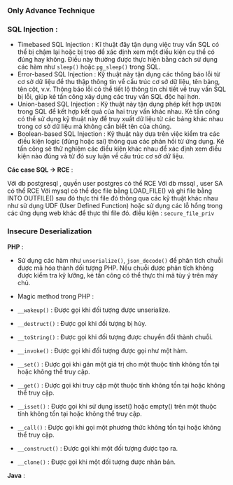 ### Only Advance Technique 

### SQL Injection : 
- Timebased SQL Injection : Kĩ thuật đây tận dụng việc truy vấn SQL có thể bị chậm lại hoặc bị treo để xác định xem một điều kiện cụ thể có đúng hay không. Điều này thường được thực hiện bằng cách sử dụng các hàm như `sleep()` hoặc `pg_sleep()` trong SQL.
- Error-based SQL Injection : Kỹ thuật này tận dụng các thông báo lỗi từ cơ sở dữ liệu để thu thập thông tin về cấu trúc cơ sở dữ liệu, tên bảng, tên cột, v.v. Thông báo lỗi có thể tiết lộ thông tin chi tiết về truy vấn SQL bị lỗi, giúp kẻ tấn công xây dựng các truy vấn SQL độc hại hơn.
- Union-based SQL Injection : Kỹ thuật này tận dụng phép kết hợp `UNION` trong SQL để kết hợp kết quả của hai truy vấn khác nhau. Kẻ tấn công có thể sử dụng kỹ thuật này để truy xuất dữ liệu từ các bảng khác nhau trong cơ sở dữ liệu mà không cần biết tên của chúng.
- Boolean-based SQL Injection : Kỹ thuật này dựa trên việc kiểm tra các điều kiện logic (đúng hoặc sai) thông qua các phản hồi từ ứng dụng. Kẻ tấn công sẽ thử nghiệm các điều kiện khác nhau để xác định xem điều kiện nào đúng và từ đó suy luận về cấu trúc cơ sở dữ liệu.

**Các case SQL -> RCE** : 

Với db postgresql , quyền user postgres có thể RCE 
Với db mssql , user SA có thể RCE 
Với mysql có thể đọc file bằng LOAD_FILE() và ghi file bằng INTO OUTFILE() sau đó thực thi file đó thông qua các kỹ thuật khác nhau như sử dụng UDF (User Defined Function) hoặc sử dụng các lỗ hổng trong các ứng dụng web khác để thực thi file đó. điều kiện : `secure_file_priv`

### 


### Insecure Deserialization 

**PHP** : 
- Sử dụng các hàm như `unserialize()`, `json_decode()` để phân tích chuỗi được mã hóa thành đối tượng PHP. Nếu chuỗi được phân tích không được kiểm tra kỹ lưỡng, kẻ tấn công có thể thực thi mã tùy ý trên máy chủ.

- Magic method trong PHP : 
- `__wakeup()` : Được gọi khi đối tượng được unserialize.
- `__destruct()` : Được gọi khi đối tượng bị hủy.
- `__toString()` : Được gọi khi đối tượng được chuyển đổi thành chuỗi.
- `__invoke()` : Được gọi khi đối tượng được gọi như một hàm.
- `__set()` : Được gọi khi gán một giá trị cho một thuộc tính không tồn tại hoặc không thể truy cập.
- `__get()` : Được gọi khi truy cập một thuộc tính không tồn tại hoặc không thể truy cập.
- `__isset()` : Được gọi khi sử dụng isset() hoặc empty() trên một thuộc tính không tồn tại hoặc không thể truy cập.
- `__call()` : Được gọi khi gọi một phương thức không tồn tại hoặc không thể truy cập.
- `__construct()` : Được gọi khi một đối tượng được tạo ra.
- `__clone()` : Được gọi khi một đối tượng được nhân bản.   

**Java** : 













